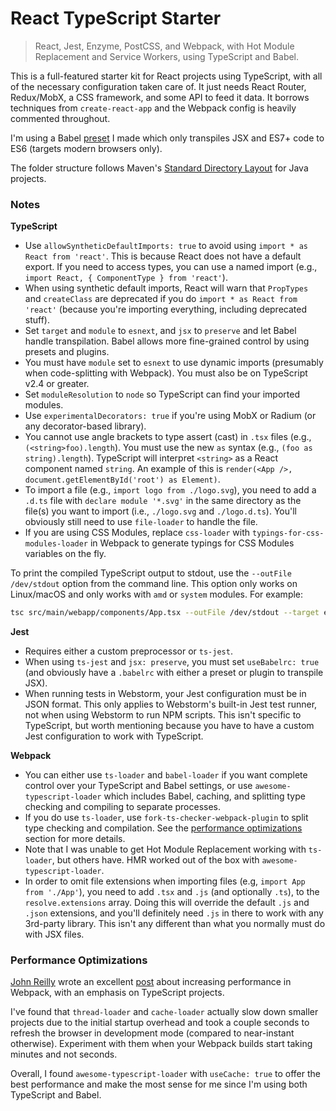 # React TypeScript Starter
> React, Jest, Enzyme, PostCSS, and Webpack, with Hot Module Replacement and Service Workers, using
TypeScript and Babel.

This is a full-featured starter kit for React projects using TypeScript, with all of the necessary
configuration taken care of. It just needs React Router, Redux/MobX, a CSS framework, and some API
to feed it data. It borrows techniques from `create-react-app` and the Webpack config is heavily
commented throughout.

I'm using a Babel [preset](https://github.com/adamelliotfields/babel-preset-react-latest) I made
which only transpiles JSX and ES7+ code to ES6 (targets modern browsers only).

The folder structure follows Maven's
[Standard Directory Layout](https://maven.apache.org/guides/introduction/introduction-to-the-standard-directory-layout.html)
for Java projects.

### Notes

**TypeScript**
 - Use `allowSyntheticDefaultImports: true` to avoid using `import * as React from 'react'`. This is
because React does not have a default export. If you need to access types, you can use a named
import (e.g., `import React, { ComponentType } from 'react'`).
 - When using synthetic default imports, React will warn that `PropTypes` and `createClass` are
deprecated if you do `import * as React from 'react'` (because you're importing everything,
including deprecated stuff).
 - Set `target` and `module` to `esnext`, and `jsx` to `preserve` and let Babel handle
transpilation. Babel allows more fine-grained control by using presets and plugins.
 - You must have `module` set to `esnext` to use dynamic imports (presumably when code-splitting
with Webpack). You must also be on TypeScript v2.4 or greater.
 - Set `moduleResolution` to `node` so TypeScript can find your imported modules.
 - Use `experimentalDecorators: true` if you're using MobX or Radium (or any decorator-based
library).
 - You cannot use angle brackets to type assert (cast) in `.tsx` files (e.g.,
`(<string>foo).length`). You must use the new `as` syntax (e.g., `(foo as string).length`).
TypeScript will interpret `<string>` as a React component named `string`. An example of this is
`render(<App />, document.getElementById('root') as Element)`.
 - To import a file (e.g., `import logo from ./logo.svg`), you need to add a `.d.ts` file with
`declare module '*.svg'` in the same directory as the file(s) you want to import (i.e., `./logo.svg`
and `./logo.d.ts`). You'll obviously still need to use `file-loader` to handle the file.
 - If you are using CSS Modules, replace `css-loader` with `typings-for-css-modules-loader` in
Webpack to generate typings for CSS Modules variables on the fly.

To print the compiled TypeScript output to stdout, use the `--outFile /dev/stdout` option from the
command line. This option only works on Linux/macOS and only works with `amd` or `system` modules.
For example:

```sh
tsc src/main/webapp/components/App.tsx --outFile /dev/stdout --target esnext --module system --jsx preserve --allowSyntheticDefaultImports --experimentalDecorators
```

**Jest**
 - Requires either a custom preprocessor or `ts-jest`.
 - When using `ts-jest` and `jsx: preserve`, you must set `useBabelrc: true` (and obviously have a
`.babelrc` with either a preset or plugin to transpile JSX).
 - When running tests in Webstorm, your Jest configuration must be in JSON format. This only applies
to Webstorm's built-in Jest test runner, not when using Webstorm to run NPM scripts. This isn't
specific to TypeScript, but worth mentioning because you have to have a custom Jest configuration to
work with TypeScript.

**Webpack**
 - You can either use `ts-loader` and `babel-loader` if you want complete control over your
TypeScript and Babel settings, or use `awesome-typescript-loader` which includes Babel, caching,
and splitting type checking and compiling to separate processes.
 - If you do use `ts-loader`, use `fork-ts-checker-webpack-plugin` to split type checking and
compilation. See the [performance optimizations](#performance-optimizations) section for more
details.
 - Note that I was unable to get Hot Module Replacement working with `ts-loader`, but others have.
HMR worked out of the box with `awesome-typescript-loader`.
 - In order to omit file extensions when importing files (e.g, `import App from './App'`), you need
to add `.tsx` and `.js` (and optionally `.ts`), to the `resolve.extensions` array. Doing this will
override the default `.js` and `.json` extensions, and you'll definitely need `.js` in there to
work with any 3rd-party library. This isn't any different than what you normally must do with JSX
files.

### Performance Optimizations

[John Reilly](https://github.com/johnnyreilly) wrote an excellent
[post](https://medium.com/webpack/typescript-webpack-super-pursuit-mode-83cc568dea79) about
increasing performance in Webpack, with an emphasis on TypeScript projects.

I've found that `thread-loader` and `cache-loader` actually slow down smaller projects due to the
initial startup overhead and took a couple seconds to refresh the browser in development mode
(compared to near-instant otherwise). Experiment with them when your Webpack builds start taking
minutes and not seconds.

Overall, I found `awesome-typescript-loader` with `useCache: true` to offer the best performance and
make the most sense for me since I'm using both TypeScript and Babel.

